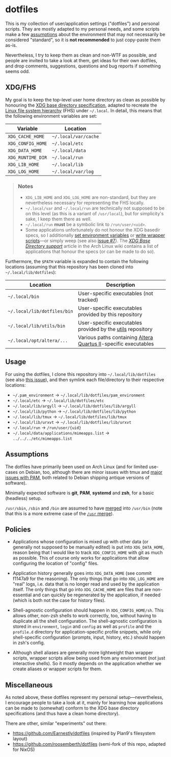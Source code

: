 dotfiles
========

This is my collection of user/application settings ("dotfiles") and personal
scripts. They are mostly adapted to my personal needs, and some scripts make a
few [assumptions](#assumptions) about the environment that may not necessarily
be considered "standard", so it is **not recommended** to just copy-paste them
as-is.

Nevertheless, I try to keep them as clean and non-WTF as possible, and people
are invited to take a look at them, get ideas for their own dotfiles, and drop
comments, suggestions, questions and bug reports if something seems odd.


XDG/FHS
-------

My goal is to keep the top-level user home directory as clean as possible by
honouring the [XDG base directory specification][fdo:xdgspec], adapted to
recreate the [Linux file system hierarchy][man:hier] (FHS) under `~/.local`. In
detail, this means that the following environment variables are set:

| Variable          | Location             |
| ----------------- | -------------------- |
| `XDG_CACHE_HOME`  | `~/.local/var/cache` |
| `XDG_CONFIG_HOME` | `~/.local/etc`       |
| `XDG_DATA_HOME`   | `~/.local/data`      |
| `XDG_RUNTIME_DIR` | `~/.local/run`       |
| `XDG_LIB_HOME`    | `~/.local/lib`       |
| `XDG_LOG_HOME`    | `~/.local/var/log`   |

> ### Notes
> * `XDG_LIB_HOME` and `XDG_LOG_HOME` are non-standard, but they are
>   nevertheless necessary for representing the FHS locally.
> * `~/.local/var` and `~/.local/run` are technically not supposed to be on this
>   level (as this is a variant of `/usr/local`), but for simplicity's sake, I
>   keep them there as well.
> * `~/.local/run` **must** be a symbolic link to `/run/user/<uid>`.
> * Some applications unfortunately do not honour the XDG basedir specs, so I
>   additionally [set environment variables][file:pam_environment] or [write
>   wrapper scripts][dir:bin]&mdash;or simply weep (see also [issue
>   #7][issue:7]). The [*XDG Base Directory support*][aw:xdgsupport] article in
>   the Arch Linux wiki contains a list of applications that honour the specs
>   (or can be made to do so).

Furthermore, the `$PATH` variable is expanded to contain the following
locations (assuming that this repository has been cloned into
`~/.local/lib/dotfiles`):

| Location                    | Description |
| --------------------------- | --- |
| `~/.local/bin`              | User-specific executables (not tracked) |
| `~/.local/lib/dotfiles/bin` | User-specific executables provided by this repository |
| `~/.local/lib/utils/bin`    | User-specific executables provided by the [utils][gh:utils] repository |
| `~/.local/opt/altera/...`   | Various paths containing [Altera Quartus II][wp:quartus]-specific executables |


Usage
-----

For using the dotfiles, I clone this repository into `~/.local/lib/dotfiles`
(see also [this issue][issue:12]), and then symlink each file/directory to their
respective locations:

* `~/.pam_environment` → `~/.local/lib/dotfiles/pam_environment`
* `~/.local/etc` → `~/.local/lib/dotfiles/etc`
* `~/.local/lib/argyll` → `~/.local/lib/dotfiles/lib/argyll`
* `~/.local/lib/python` → `~/.local/lib/dotfiles/lib/python`
* `~/.local/lib/tmux` → `~/.local/lib/dotfiles/lib/tmux`
* `~/.local/lib/urxvt` → `~/.local/lib/dotfiles/lib/urxvt`
* `~/.local/run` → `/run/user/{uid}`
* `~/.local/data/applications/mimeapps.list` → `../../../etc/mimeapps.list`


Assumptions
-----------

The dotfiles have primarily been used on Arch Linux (and for limited use-cases
on Debian, too, although there are minor issues with tmux and [major issues with
PAM][issue:8], both related to Debian shipping antique versions of software).

Minimally expected software is **git**, **PAM**, **systemd** and **zsh**, for a
basic (headless) setup.

`/usr/sbin`, `/sbin` and `/bin` are assumed to have [merged][an:usrmerge] into
`/usr/bin` (note that this is a more extreme case of the [`/usr`
merge][fdo:usrmerge]).


Policies
--------

* Applications whose configuration is mixed up with other data (or generally not
  supposed to be manually edited) is put into `XDG_DATA_HOME`, reason being that
  I would like to track `XDG_CONFIG_HOME` with git as much as possible. This of
  course only works for applications that allow configuring the location of
  "config" files.

* Application history generally goes into `XDG_DATA_HOME` (see commit f1147a9
  for the reasoning). The only things that go into `XDG_LOG_HOME` are "real"
  logs, i.e. data that is no longer read and used by the application itself. The
  only things that go into `XDG_CACHE_HOME` are files that are non-essential and
  can quickly be regenerated by the application, if needed (which is both not
  the case for history files).

* Shell-agnostic configuration should happen in `XDG_CONFIG_HOME/sh`. This
  allows other, non-zsh shells to work correctly, too, without having to
  duplicate all the shell configuration. The shell-agnostic configuration is
  stored in `environment`, `login` and `config` as well as `profile` and the
  `profile.d` directory for application-specific profile snippets, while only
  shell-specific configuration (prompts, input, history, etc.) should happen in
  zsh's config.

* Although shell aliases are generally more lightweight than wrapper scripts,
  wrapper scripts allow being used from any environment (not just interactive
  shells). So it mostly depends on the application whether we create aliases or
  wrapper scripts for them.


Miscellaneous
-------------

As noted above, these dotfiles represent my personal setup&mdash;nevertheless, I
encourage people to take a look at it, mainly for learning how applications can
be made to (somewhat) conform to the XDG base directory specifications (and thus
have a clean home directory).

There are other, similar "experiments" out there:

* https://github.com/Earnestly/dotfiles (inspired by Plan9's filesystem layout)
* https://github.com/roosemberth/dotfiles (semi-fork of this repo, adapted for
  NixOS)


[an:usrmerge]: https://www.archlinux.org/news/binaries-move-to-usrbin-requiring-update-intervention/
[aw:pam]: https://wiki.archlinux.org/index.php/PAM
[aw:xdgsupport]: https://wiki.archlinux.org/index.php/XDG_Base_Directory_support
[dir:bin]: bin
[fdo:xdgspec]: https://specifications.freedesktop.org/basedir-spec/latest/index.html
[fdo:usrmerge]: https://www.freedesktop.org/wiki/Software/systemd/TheCaseForTheUsrMerge/
[file:pam_environment]: pam_environment
[file:pkgbuild]: archlinux/PKGBUILD
[gh:utils]: https://github.com/ayekat/utils
[issue:7]: https://github.com/ayekat/dotfiles/issues/7
[issue:8]: https://github.com/ayekat/dotfiles/issues/8
[issue:12]: https://github.com/ayekat/dotfiles/issues/12
[man:hier]: http://linux.die.net/man/7/hier
[wp:quartus]: https://en.wikipedia.org/wiki/Altera_Quartus
